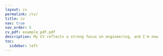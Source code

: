 ```yaml
---
layout: cv
permalink: /cv/
title: cv
nav: true
nav_order: 5
cv_pdf: example_pdf.pdf
description: My CV reflects a strong focus on engineering, and I'm now seeking to enrich it with a dedicated research component.
toc:
  sidebar: left
---
```

